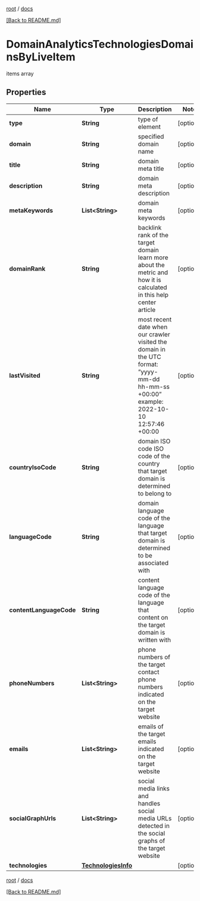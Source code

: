 [root](./../ "root") / [docs](./ "docs")

[[Back to README.md]](./../README.md "[Back to README.md]")

# DomainAnalyticsTechnologiesDomainsByLiveItem

items array

## Properties

| Name | Type | Description | Notes |
|------------ | ------------- | ------------- | -------------|
|**type** | **String** | type of element |  [optional] |
|**domain** | **String** | specified domain name |  [optional] |
|**title** | **String** | domain meta title |  [optional] |
|**description** | **String** | domain meta description |  [optional] |
|**metaKeywords** | **List&lt;String&gt;** | domain meta keywords |  [optional] |
|**domainRank** | **String** | backlink rank of the target domain learn more about the metric and how it is calculated in this help center article |  [optional] |
|**lastVisited** | **String** | most recent date when our crawler visited the domain in the UTC format: “yyyy-mm-dd hh-mm-ss +00:00” example: 2022-10-10 12:57:46 +00:00 |  [optional] |
|**countryIsoCode** | **String** | domain ISO code ISO code of the country that target domain is determined to belong to |  [optional] |
|**languageCode** | **String** | domain language code of the language that target domain is determined to be associated with |  [optional] |
|**contentLanguageCode** | **String** | content language code of the language that content on the target domain is written with |  [optional] |
|**phoneNumbers** | **List&lt;String&gt;** | phone numbers of the target contact phone numbers indicated on the target website |  [optional] |
|**emails** | **List&lt;String&gt;** | emails of the target emails indicated on the target website |  [optional] |
|**socialGraphUrls** | **List&lt;String&gt;** | social media links and handles social media URLs detected in the social graphs of the target website |  [optional] |
|**technologies** | [**TechnologiesInfo**](TechnologiesInfo.md) |  |  [optional] |

[root](./../ "root") / [docs](./ "docs")

[[Back to README.md]](./../README.md "[Back to README.md]")